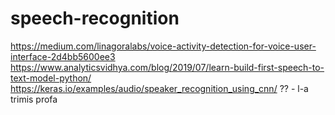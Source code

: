 # speech-recognition


https://medium.com/linagoralabs/voice-activity-detection-for-voice-user-interface-2d4bb5600ee3
https://www.analyticsvidhya.com/blog/2019/07/learn-build-first-speech-to-text-model-python/
https://keras.io/examples/audio/speaker_recognition_using_cnn/ ?? - l-a trimis profa
